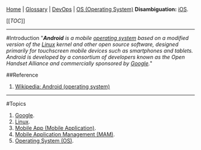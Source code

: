 [Home](/Slalom-LLC/Slalom-Consulting) | [Glossary](/Glossary) | [DevOps](/Tech-Ref/DevOps-\(Development-and-IT-Operations\)) | [OS (Operating System)](/Tech-Ref/OS-\(Operating-System\))
**Disambiguation:** [iOS](/Tech-Ref/Apple-Inc/iOS).

[[_TOC_]]

---
#Introduction
"_***Android*** is a mobile [operating system](/Tech-Ref/OS-\(Operating-System\)) based on a modified version of the [Linux](/Tech-Ref/Linux) kernel and other open source software, designed primarily for touchscreen mobile devices such as smartphones and tablets. Android is developed by a consortium of developers known as the Open Handset Alliance and commercially sponsored by [Google](/Tech-Ref/Google)._"

##Reference
1. [Wikipedia: Android (operating system)](https://en.wikipedia.org/wiki/Android_(operating_system))

---
#Topics
1. [Google](/Tech-Ref/Google).
1. [Linux](/Tech-Ref/Linux).
1. [Mobile App (Mobile Application)](/Tech-Ref/Software-Development/UX-\(User-Experience\)/Mobile-App-\(Mobile-Application\)).
1. [Mobile Application Management (MAM)](/Tech-Ref/DevOps-\(Development-and-IT-Operations\)/MAM-\(Mobile-Application-Management\)).
1. [Operating System (OS)](/Tech-Ref/OS-\(Operating-System\)).

